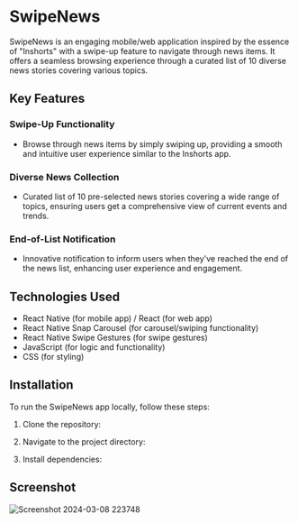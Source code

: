 # SwipeNews

SwipeNews is an engaging mobile/web application inspired by the essence of "Inshorts" with a swipe-up feature to navigate through news items. It offers a seamless browsing experience through a curated list of 10 diverse news stories covering various topics.

## Key Features

### Swipe-Up Functionality

- Browse through news items by simply swiping up, providing a smooth and intuitive user experience similar to the Inshorts app.

### Diverse News Collection

- Curated list of 10 pre-selected news stories covering a wide range of topics, ensuring users get a comprehensive view of current events and trends.

### End-of-List Notification

- Innovative notification to inform users when they've reached the end of the news list, enhancing user experience and engagement.

## Technologies Used

- React Native (for mobile app) / React (for web app)
- React Native Snap Carousel (for carousel/swiping functionality)
- React Native Swipe Gestures (for swipe gestures)
- JavaScript (for logic and functionality)
- CSS (for styling)

## Installation

To run the SwipeNews app locally, follow these steps:

1. Clone the repository:


2. Navigate to the project directory:


3. Install dependencies:

## Screenshot
![Screenshot 2024-03-08 223748](https://github.com/snehal224/liquide_hackathon/assets/76654910/0d5f17cc-3e61-4218-9c0d-ed212e65ff58)



